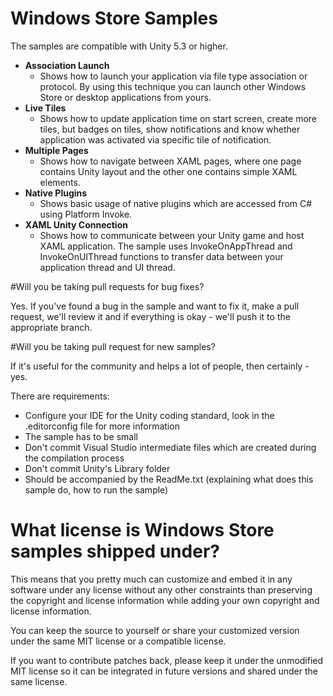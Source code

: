 # Windows Store Samples

The samples are compatible with Unity 5.3 or higher. 

* **Association Launch**
    * Shows how to launch your application via file type association or protocol. By using this technique you can launch other Windows Store or desktop applications from yours.
* **Live Tiles**
    * Shows how to update application time on start screen, create more tiles, but badges on tiles, show notifications and know whether application was activated via specific tile of notification.
* **Multiple Pages**
    * Shows how to navigate between XAML pages, where one page contains Unity layout and the other one contains simple XAML elements.
* **Native Plugins**
    * Shows basic usage of native plugins which are accessed from C# using Platform Invoke.
* **XAML Unity Connection**
    * Shows how to communicate between your Unity game and host XAML application. The sample uses InvokeOnAppThread and InvokeOnUIThread functions to transfer data between your application thread and UI thread.


#Will you be taking pull requests for bug fixes?

Yes. If you've found a bug in the sample and want to fix it, make a pull request, we'll review it and if everything is okay - we'll push it to the appropriate branch.

#Will you be taking pull request for new samples?

If it's useful for the community and helps a lot of people, then certainly - yes. 

There are requirements:

* Configure your IDE for the Unity coding standard, look in the .editorconfig file for more information
* The sample has to be small
* Don't commit Visual Studio intermediate files which are created during the compilation process
* Don't commit Unity's Library folder
* Should be accompanied by the ReadMe.txt (explaining what does this sample do, how to run the sample)

# What license is Windows Store samples shipped under?

This means that you pretty much can customize and embed it in any software under any license without any other constraints than preserving the copyright and license information while adding your own copyright and license information.

You can keep the source to yourself or share your customized version under the same MIT license or a compatible license.

If you want to contribute patches back, please keep it under the unmodified MIT license so it can be integrated in future versions and shared under the same license.